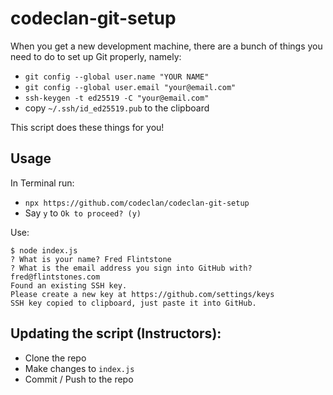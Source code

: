 # codeclan-git-setup

When you get a new development machine, there are a bunch of things you need to do to set up Git properly, namely:

 * `git config --global user.name "YOUR NAME"`
 * `git config --global user.email "your@email.com"`
 * `ssh-keygen -t ed25519 -C "your@email.com"`
 * copy `~/.ssh/id_ed25519.pub` to the clipboard

This script does these things for you!

## Usage

In Terminal run:

- ```npx https://github.com/codeclan/codeclan-git-setup```
- Say `y` to `Ok to proceed? (y)`


Use:

```
$ node index.js
? What is your name? Fred Flintstone
? What is the email address you sign into GitHub with? fred@flintstones.com
Found an existing SSH key.
Please create a new key at https://github.com/settings/keys
SSH key copied to clipboard, just paste it into GitHub.
```

## Updating the script (Instructors):

- Clone the repo
- Make changes to `index.js`
- Commit / Push to the repo
